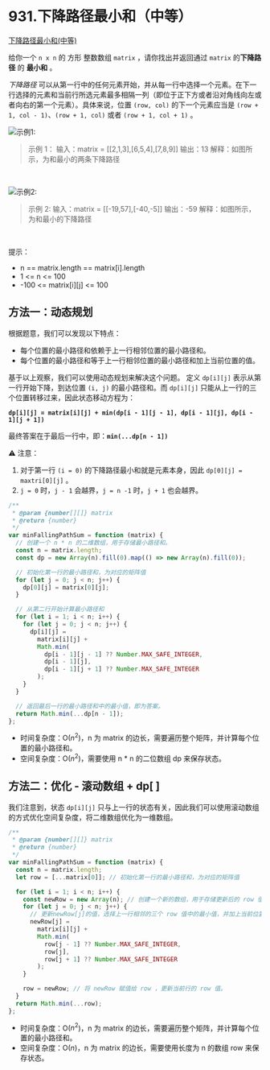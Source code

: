 # 931.下降路径最小和（中等）

[下降路径最小和(中等)](https://leetcode.cn/problems/minimum-falling-path-sum/)

给你一个 `n x n` 的 方形 整数数组 `matrix` ，请你找出并返回通过 `matrix` 的**下降路径** 的 **最小和** 。

_下降路径_ 可以从第一行中的任何元素开始，并从每一行中选择一个元素。在下一行选择的元素和当前行所选元素最多相隔一列（即位于正下方或者沿对角线向左或者向右的第一个元素）。具体来说，位置 `(row, col)` 的下一个元素应当是 `(row + 1, col - 1)`、`(row + 1, col)` 或者 `(row + 1, col + 1)` 。

![示例1:](https://assets.leetcode.com/uploads/2021/11/03/failing1-grid.jpg)

> 示例 1：
> 输入：matrix = [[2,1,3],[6,5,4],[7,8,9]]
> 输出：13
> 解释：如图所示，为和最小的两条下降路径

<br/>

![示例2:](https://assets.leetcode.com/uploads/2021/11/03/failing2-grid.jpg)

> 示例 2:
> 输入：matrix = [[-19,57],[-40,-5]]
> 输出：-59
> 解释：如图所示，为和最小的下降路径

<br/>

提示：

- n == matrix.length == matrix[i].length
- 1 <= n <= 100
- -100 <= matrix[i][j] <= 100

## 方法一：动态规划

根据题意，我们可以发现以下特点：

- 每个位置的最小路径和依赖于上一行相邻位置的最小路径和。
- 每个位置的最小路径和等于上一行相邻位置的最小路径和加上当前位置的值。

基于以上观察，我们可以使用动态规划来解决这个问题。
定义 `dp[i][j]` 表示从第一行开始下降，到达位置 `(i, j)` 的最小路径和。而 `dp[i][j]` 只能从上一行的三个位置转移过来，因此状态移动方程为：

**`dp[i][j] = matrix[i][j] + min(dp[i - 1][j - 1], dp[i - 1][j], dp[i - 1][j + 1])`**

最终答案在于最后一行中，即：**`min(...dp[n - 1])`**

⚠️ 注意：

1. 对于第一行 `(i = 0)` 的下降路径最小和就是元素本身，因此 `dp[0][j] = maxtri[0][j]` 。
2. `j = 0` 时，`j - 1` 会越界，`j = n -1` 时，`j + 1` 也会越界。

```js
/**
 * @param {number[][]} matrix
 * @return {number}
 */
var minFallingPathSum = function (matrix) {
  // 创建一个 n * n 的二维数组，用于存储最小路径和。
  const n = matrix.length;
  const dp = new Array(n).fill(0).map(() => new Array(n).fill(0));

  // 初始化第一行的最小路径和，为对应的矩阵值
  for (let j = 0; j < n; j++) {
    dp[0][j] = matrix[0][j];
  }

  // 从第二行开始计算最小路径和
  for (let i = 1; i < n; i++) {
    for (let j = 0; j < n; j++) {
      dp[i][j] =
        matrix[i][j] +
        Math.min(
          dp[i - 1][j - 1] ?? Number.MAX_SAFE_INTEGER,
          dp[i - 1][j],
          dp[i - 1][j + 1] ?? Number.MAX_SAFE_INTEGER
        );
    }
  }

  // 返回最后一行的最小路径和中的最小值，即为答案。
  return Math.min(...dp[n - 1]);
};
```
- 时间复杂度：O($n^2$)，n 为 matrix 的边长，需要遍历整个矩阵，并计算每个位置的最小路径和。
- 空间复杂度：O($n^2$)，需要使用 n * n 的二位数组 dp 来保存状态。

## 方法二：优化 - 滚动数组 + dp[ ]

我们注意到，状态 `dp[i][j]` 只与上一行的状态有关，因此我们可以使用滚动数组的方式优化空间复杂度，将二维数组优化为一维数组。

```js
/**
 * @param {number[][]} matrix
 * @return {number}
 */
var minFallingPathSum = function (matrix) {
  const n = matrix.length;
  let row = [...matrix[0]]; // 初始化第一行的最小路径和，为对应的矩阵值

  for (let i = 1; i < n; i++) {
    const newRow = new Array(n); // 创建一个新的数组，用于存储更新后的 row 值
    for (let j = 0; j < n; j++) {
      // 更新newRow[j]的值，选择上一行相邻的三个 row 值中的最小值，并加上当前位置的值
      newRow[j] =
        matrix[i][j] +
        Math.min(
          row[j - 1] ?? Number.MAX_SAFE_INTEGER,
          row[j],
          row[j + 1] ?? Number.MAX_SAFE_INTEGER
        );
    }

    row = newRow; // 将 newRow 赋值给 row ，更新当前行的 row 值。
  }
  return Math.min(...row);
};
```
- 时间复杂度：O($n^2$)，n 为 matrix 的边长，需要遍历整个矩阵，并计算每个位置的最小路径和。
- 空间复杂度：O($n$)，n 为 matrix 的边长，需要使用长度为 n 的数组 row 来保存状态。
